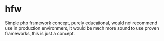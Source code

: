 # hfw

Simple php framework concept, purely educational, would not recommend use in production environment, it would be much more sound to use proven frameworks, this is just a concept.
